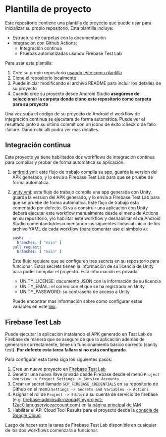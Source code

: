 # Plantilla de proyecto

Este repositorio contiene una plantilla de proyecto que puede usar para inicializar su propio repositorio. Esta plantilla incluye:

- Estructura de carpetas con la documentación
- Integración con Github Actions:
  - Integración continua
  - Pruebas automatizadas usando Firebase Test Lab

Para usar esta plantilla:

1. Cree su propio repositorio [usando este como plantilla](https://docs.github.com/es/repositories/creating-and-managing-repositories/creating-a-repository-from-a-template)
2. Clone el repositorio localmente
3. Puede iniciar modificando el archivo README para incluir los detalles de su proyecto
4. Cuando cree su proyecto desde Android Studio **asegúrese de seleccionar la carpeta donde clono este repositorio como carpeta para su proyecto**

Una vez suba el código de su proyecto de Android el workflow de integración continua se ejecutara de forma automática. Puede ver el resultado junto a su ultimo commit con un icono de éxito :check o de fallo :failure. Dando clic allí podrá ver mas detalles.

## Integración continua

Este proyecto ya tiene habilitados dos workflows de integración continua para compilar y probar de forma automática su aplicación:

1. [android.yml](.github/workflows/android.yml): este flujo de trabajo compila su app, guarda la version del APK generado, y lo envía a Firebase Test Lab para que se pruebe de forma automática. 

1. [unity.yml](.github/workflows/unity.yml): este flujo de trabajo compila una app generada con Unity, guarda la version del APK generado, y lo envía a FIrebase Test Lab para que se pruebe de forma automática. Este flujo de trabajo esta comentado por defecto. Si va a construir una aplicación con Unity deberá ejecutar este workflow manualmente desde el menu de Actions en su repositorio, y/o habilitar este workflow y deshabilitar el de Android Studio comentando/descomentando las siguientes lineas al inicio de los archivo YAML de cada workflow (para comentar use el símbolo `#`):

   ```yaml
   push:
     branches: [ "main" ]
   pull_request:
     branches: [ "main" ]
   ```

   Este flujo requiere que se configuren tres secrets en su repositorio para funcionar. Estos secrets tienen la información de su licencia de Unity para poder compilar el proyecto. Esta información es privada.

   - UNITY_LICENSE: documento JSON con la información de su licencia
   - UNITY_EMAIL: el correo con el que se ha registrado en Unity
   - UNITY_PASSWORD: su contraseña de acceso a Unity

   Puede encontrar mas información sobre como configurar estas variables en este [link](https://game.ci/docs/github/activation).

## Firebase Test Lab

Puede ejecutar la aplicación instalando el APK generado en Test Lab de Firebase de manera que se asegure de que la aplicación además de generarse correctamente, tiene un funcionamiento básico correcto (sanity test). **Por defecto esta tarea fallara si no esta configurada**.

Para configurar esta tarea siga los siguientes pasos:

1. Cree un nuevo proyecto en [Firebase Test Lab](https://console.firebase.google.com/)
1. Generar una nueva llave privada desde Firebase desde el menú `Project Overview -> Project Settings -> Service Accounts`
1. Crear un secret llamado `GCP_FIREBASE_CREDENTIALS` en su repositorio de Github en el menú `Settings -> Secrets and Variables -> Actions`
1. Asignar el rol de `Project -> Editor` a su cuenta de servicio de firebase (e.g. firebase-adminsdk-nzppq@myproject-12ac0.iam.gserviceaccount.com) en la [página principal de IAM](https://console.cloud.google.com/iam-admin/iam)
1. Habilitar el API Cloud Tool Results para el proyecto desde la [consola de Google Cloud](https://console.cloud.google.com/apis/api/toolresults.googleapis.com/)

Luego de hacer esto la tarea de Firebase Test Lab disponible en cualquier de los dos workflows comenzara a funcionar.
